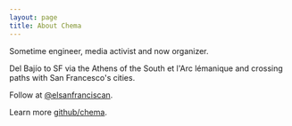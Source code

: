 ```yaml
---
layout: page
title: About Chema
---
```

Sometime engineer, media activist and now organizer.

Del Bajío to SF via the Athens of the South et l'Arc lémanique and crossing paths with San Francesco's cities.

Follow at [@elsanfranciscan](https://twitter.com/elsanfranciscan). 

Learn more [github/chema](https://github.com/chema).
